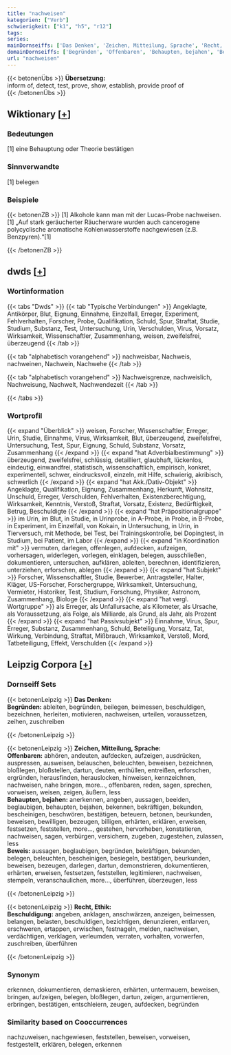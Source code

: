 ```yaml
---
title: "nachweisen"
kategorien: ["Verb"]
schwierigkeit: ["k1", "h5", "r12"]
tags:
series:
mainDornseiffs: ['Das Denken', 'Zeichen, Mitteilung, Sprache', 'Recht, Ethik']
domainDornseiffs: ['Begründen', 'Offenbaren', 'Behaupten, bejahen', 'Beweis', 'Beschuldigung']
url: "nachweisen"
---
```


{{< betonenÜbs >}}
**Übersetzung:**  
inform of, detect, test, prove, show, establish, provide proof  of  
{{< /betonenÜbs >}}

## Wiktionary [[+](https://de.wiktionary.org/wiki/nachweisen)]

### Bedeutungen
[1] eine Behauptung oder Theorie bestätigen  

### Sinnverwandte
[1] belegen  

### Beispiele
{{< betonenZB >}}
[1] Alkohole kann man mit der Lucas-Probe nachweisen.  
[1] „Auf stark geräucherter Räucherware wurden auch cancerogene polycyclische aromatische Kohlenwasserstoffe nachgewiesen (z.B. Benzpyren).“[1]  

{{< /betonenZB >}}


## dwds [[+](https://www.dwds.de/wb/nachweisen)]

### Wortinformation
{{< tabs "Dwds" >}}
{{< tab "Typische Verbindungen" >}}
Angeklagte, Antikörper, Blut, Eignung, Einnahme, Einzelfall, Erreger, Experiment, Fehlverhalten, Forscher, Probe, Qualifikation, Schuld, Spur, Straftat, Studie, Studium, Substanz, Test, Untersuchung, Urin, Verschulden, Virus, Vorsatz, Wirksamkeit, Wissenschaftler, Zusammenhang, weisen, zweifelsfrei, überzeugend
{{< /tab >}}

{{< tab "alphabetisch vorangehend" >}}
nachweisbar, Nachweis, nachweinen, Nachwein, Nachwehe
{{< /tab >}}

{{< tab "alphabetisch vorangehend" >}}
Nachweisgrenze, nachweislich, Nachweisung, Nachwelt, Nachwendezeit
{{< /tab >}}

{{< /tabs >}}

### Wortprofil
{{< expand "Überblick" >}} weisen, Forscher, Wissenschaftler, Erreger, Urin, Studie, Einnahme, Virus, Wirksamkeit, Blut, überzeugend, zweifelsfrei, Untersuchung, Test, Spur, Eignung, Schuld, Substanz, Vorsatz, Zusammenhang {{< /expand >}}
{{< expand "hat Adverbialbestimmung" >}} überzeugend, zweifelsfrei, schlüssig, detailliert, glaubhaft, lückenlos, eindeutig, einwandfrei, statistisch, wissenschaftlich, empirisch, konkret, experimentell, schwer, eindrucksvoll, einzeln, mit Hilfe, schwierig, akribisch, schwerlich {{< /expand >}}
{{< expand "hat Akk./Dativ-Objekt" >}} Angeklagte, Qualifikation, Eignung, Zusammenhang, Herkunft, Wohnsitz, Unschuld, Erreger, Verschulden, Fehlverhalten, Existenzberechtigung, Wirksamkeit, Kenntnis, Verstoß, Straftat, Vorsatz, Existenz, Bedürftigkeit, Betrug, Beschuldigte {{< /expand >}}
{{< expand "hat Präpositionalgruppe" >}} im Urin, im Blut, in Studie, in Urinprobe, in A-Probe, in Probe, in B-Probe, in Experiment, im Einzelfall, von Kokain, in Untersuchung, in Urin, in Tierversuch, mit Methode, bei Test, bei Trainingskontrolle, bei Dopingtest, in Studium, bei Patient, im Labor {{< /expand >}}
{{< expand "in Koordination mit" >}} vermuten, darlegen, offenlegen, aufdecken, aufzeigen, vorhersagen, widerlegen, vorlegen, einklagen, belegen, ausschließen, dokumentieren, untersuchen, aufklären, ableiten, berechnen, identifizieren, unterziehen, erforschen, ablegen {{< /expand >}}
{{< expand "hat Subjekt" >}} Forscher, Wissenschaftler, Studie, Bewerber, Antragsteller, Halter, Kläger, US-Forscher, Forschergruppe, Wirksamkeit, Untersuchung, Vermieter, Historiker, Test, Studium, Forschung, Physiker, Astronom, Zusammenhang, Biologe {{< /expand >}}
{{< expand "hat vergl. Wortgruppe" >}} als Erreger, als Unfallursache, als Kilometer, als Ursache, als Voraussetzung, als Folge, als Milliarde, als Grund, als Jahr, als Prozent {{< /expand >}}
{{< expand "hat Passivsubjekt" >}} Einnahme, Virus, Spur, Erreger, Substanz, Zusammenhang, Schuld, Beteiligung, Vorsatz, Tat, Wirkung, Verbindung, Straftat, Mißbrauch, Wirksamkeit, Verstoß, Mord, Tatbeteiligung, Effekt, Verschulden {{< /expand >}}

## Leipzig Corpora [[+](https://corpora.uni-leipzig.de/en/res?word=nachweisen&corpusId=deu_newscrawl-public_2018)]

### Dornseiff Sets
{{< betonenLeipzig >}}
**Das Denken:**  
**Begründen:** ableiten, begründen, beilegen, beimessen, beschuldigen, bezeichnen, herleiten, motivieren, nachweisen, urteilen, voraussetzen, zeihen, zuschreiben  

{{< /betonenLeipzig >}}


{{< betonenLeipzig >}}
**Zeichen, Mitteilung, Sprache:**  
**Offenbaren:** abhören, andeuten, aufdecken, aufzeigen, ausdrücken, auspressen, ausweisen, belauschen, beleuchten, beweisen, bezeichnen, bloßlegen, bloßstellen, dartun, deuten, enthüllen, entreißen, erforschen, ergründen, herausfinden, herauslocken, hinweisen, kennzeichnen, nachweisen, nahe bringen, more..., offenbaren, reden, sagen, sprechen, vorweisen, weisen, zeigen, äußern, less  
**Behaupten, bejahen:** anerkennen, angeben, aussagen, beeiden, beglaubigen, behaupten, bejahen, bekennen, bekräftigen, bekunden, bescheinigen, beschwören, bestätigen, beteuern, betonen, beurkunden, beweisen, bewilligen, bezeugen, billigen, erhärten, erklären, erweisen, festsetzen, feststellen, more..., gestehen, hervorheben, konstatieren, nachweisen, sagen, verbürgen, versichern, zugeben, zugestehen, zulassen, less  
**Beweis:** aussagen, beglaubigen, begründen, bekräftigen, bekunden, belegen, beleuchten, bescheinigen, besiegeln, bestätigen, beurkunden, beweisen, bezeugen, darlegen, dartun, demonstrieren, dokumentieren, erhärten, erweisen, festsetzen, feststellen, legitimieren, nachweisen, stempeln, veranschaulichen, more..., überführen, überzeugen, less  

{{< /betonenLeipzig >}}


{{< betonenLeipzig >}}
**Recht, Ethik:**  
**Beschuldigung:** angeben, anklagen, anschwärzen, anzeigen, beimessen, belangen, belasten, beschuldigen, bezichtigen, denunzieren, entlarven, erschweren, ertappen, erwischen, festnageln, melden, nachweisen, verdächtigen, verklagen, verleumden, verraten, vorhalten, vorwerfen, zuschreiben, überführen  

{{< /betonenLeipzig >}}

### Synonym
erkennen, dokumentieren, demaskieren, erhärten, untermauern, beweisen, bringen, aufzeigen, belegen, bloßlegen, dartun, zeigen, argumentieren, erbringen, bestätigen, entschleiern, zeugen, aufdecken, begründen


### Similarity based on Cooccurrences
nachzuweisen, nachgewiesen, feststellen, beweisen, vorweisen, festgestellt, erklären, belegen, erkennen

